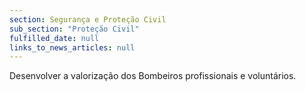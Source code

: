 ```yaml
---
section: Segurança e Proteção Civil
sub_section: "Proteção Civil"
fulfilled_date: null
links_to_news_articles: null
---
```


Desenvolver a valorização dos Bombeiros profissionais e voluntários.